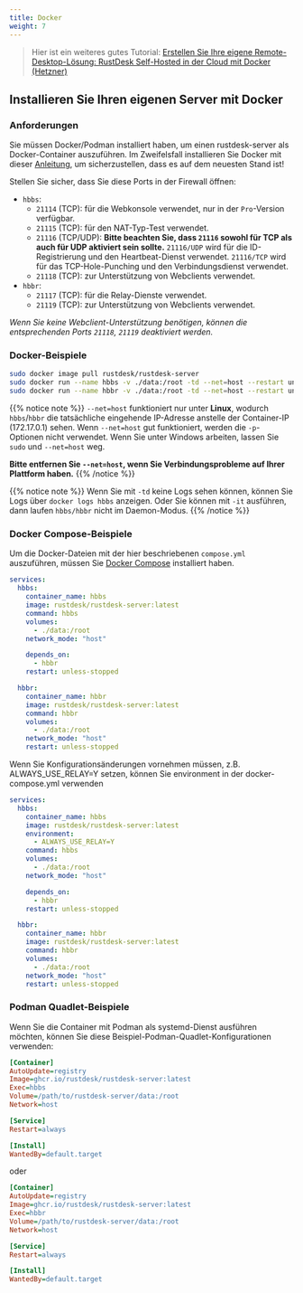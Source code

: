 ```yaml
---
title: Docker
weight: 7
---
```


> Hier ist ein weiteres gutes Tutorial: [Erstellen Sie Ihre eigene Remote-Desktop-Lösung: RustDesk Self-Hosted in der Cloud mit Docker (Hetzner)](https://www.linkedin.com/pulse/building-your-own-remote-desktop-solution-rustdesk-cloud-montinaro-bv94f)

## Installieren Sie Ihren eigenen Server mit Docker

### Anforderungen
Sie müssen Docker/Podman installiert haben, um einen rustdesk-server als Docker-Container auszuführen. Im Zweifelsfall installieren Sie Docker mit dieser [Anleitung](https://docs.docker.com/engine/install), um sicherzustellen, dass es auf dem neuesten Stand ist!

Stellen Sie sicher, dass Sie diese Ports in der Firewall öffnen:
- `hbbs`:
  - `21114` (TCP): für die Webkonsole verwendet, nur in der `Pro`-Version verfügbar.
  - `21115` (TCP): für den NAT-Typ-Test verwendet.
  - `21116` (TCP/UDP): **Bitte beachten Sie, dass `21116` sowohl für TCP als auch für UDP aktiviert sein sollte.** `21116/UDP` wird für die ID-Registrierung und den Heartbeat-Dienst verwendet. `21116/TCP` wird für das TCP-Hole-Punching und den Verbindungsdienst verwendet.
  - `21118` (TCP): zur Unterstützung von Webclients verwendet.
- `hbbr`:
  - `21117` (TCP): für die Relay-Dienste verwendet.
  - `21119` (TCP): zur Unterstützung von Webclients verwendet.

*Wenn Sie keine Webclient-Unterstützung benötigen, können die entsprechenden Ports `21118`, `21119` deaktiviert werden.*

### Docker-Beispiele

```sh
sudo docker image pull rustdesk/rustdesk-server
sudo docker run --name hbbs -v ./data:/root -td --net=host --restart unless-stopped rustdesk/rustdesk-server hbbs
sudo docker run --name hbbr -v ./data:/root -td --net=host --restart unless-stopped rustdesk/rustdesk-server hbbr
```
<a name="net-host"></a>

{{% notice note %}}
`--net=host` funktioniert nur unter **Linux**, wodurch `hbbs`/`hbbr` die tatsächliche eingehende IP-Adresse anstelle der Container-IP (172.17.0.1) sehen.
Wenn `--net=host` gut funktioniert, werden die `-p`-Optionen nicht verwendet. Wenn Sie unter Windows arbeiten, lassen Sie `sudo` und `--net=host` weg.

**Bitte entfernen Sie `--net=host`, wenn Sie Verbindungsprobleme auf Ihrer Plattform haben.**
{{% /notice %}}

{{% notice note %}}
Wenn Sie mit `-td` keine Logs sehen können, können Sie Logs über `docker logs hbbs` anzeigen. Oder Sie können mit `-it` ausführen, dann laufen `hbbs/hbbr` nicht im Daemon-Modus.
{{% /notice %}}

### Docker Compose-Beispiele
Um die Docker-Dateien mit der hier beschriebenen `compose.yml` auszuführen, müssen Sie [Docker Compose](https://docs.docker.com/compose/) installiert haben.

```yaml
services:
  hbbs:
    container_name: hbbs
    image: rustdesk/rustdesk-server:latest
    command: hbbs
    volumes:
      - ./data:/root
    network_mode: "host"

    depends_on:
      - hbbr
    restart: unless-stopped

  hbbr:
    container_name: hbbr
    image: rustdesk/rustdesk-server:latest
    command: hbbr
    volumes:
      - ./data:/root
    network_mode: "host"
    restart: unless-stopped
```

Wenn Sie Konfigurationsänderungen vornehmen müssen, z.B. ALWAYS_USE_RELAY=Y setzen, können Sie environment in der docker-compose.yml verwenden

```yaml
services:
  hbbs:
    container_name: hbbs
    image: rustdesk/rustdesk-server:latest
    environment:
      - ALWAYS_USE_RELAY=Y
    command: hbbs
    volumes:
      - ./data:/root
    network_mode: "host"

    depends_on:
      - hbbr
    restart: unless-stopped

  hbbr:
    container_name: hbbr
    image: rustdesk/rustdesk-server:latest
    command: hbbr
    volumes:
      - ./data:/root
    network_mode: "host"
    restart: unless-stopped
```

### Podman Quadlet-Beispiele

Wenn Sie die Container mit Podman als systemd-Dienst ausführen möchten, können Sie diese Beispiel-Podman-Quadlet-Konfigurationen verwenden:

```ini
[Container]
AutoUpdate=registry
Image=ghcr.io/rustdesk/rustdesk-server:latest
Exec=hbbs
Volume=/path/to/rustdesk-server/data:/root
Network=host

[Service]
Restart=always

[Install]
WantedBy=default.target
```

oder

```ini
[Container]
AutoUpdate=registry
Image=ghcr.io/rustdesk/rustdesk-server:latest
Exec=hbbr
Volume=/path/to/rustdesk-server/data:/root
Network=host

[Service]
Restart=always

[Install]
WantedBy=default.target
```